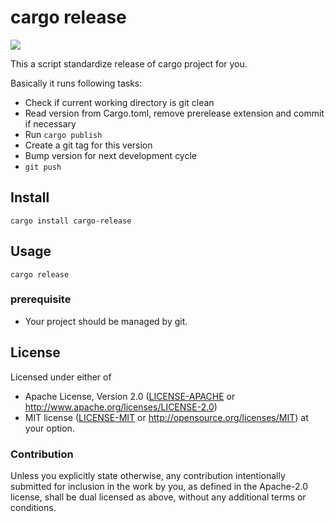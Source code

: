 # cargo release

[![](http://meritbadge.herokuapp.com/cargo-release)](https://crates.io/crates/cargo-release)

This a script standardize release of cargo project for you.

Basically it runs following tasks:

* Check if current working directory is git clean
* Read version from Cargo.toml, remove prerelease extension and commit if necessary
* Run `cargo publish`
* Create a git tag for this version
* Bump version for next development cycle
* `git push`

## Install

`cargo install cargo-release`

## Usage

`cargo release`

### prerequisite

* Your project should be managed by git.

## License

Licensed under either of

 * Apache License, Version 2.0 ([LICENSE-APACHE](LICENSE-APACHE) or http://www.apache.org/licenses/LICENSE-2.0)
 * MIT license ([LICENSE-MIT](LICENSE-MIT) or http://opensource.org/licenses/MIT)
at your option.

### Contribution

Unless you explicitly state otherwise, any contribution intentionally
submitted for inclusion in the work by you, as defined in the
Apache-2.0 license, shall be dual licensed as above, without any
additional terms or conditions.

